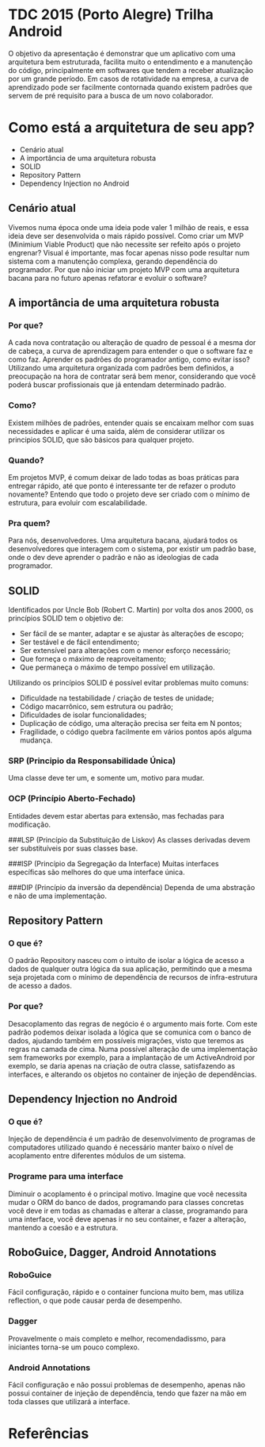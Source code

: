 TDC 2015 (Porto Alegre) Trilha Android
======================
O objetivo da apresentação é demonstrar que um aplicativo com uma arquitetura bem estruturada, facilita muito o entendimento e a manutenção do código, principalmente em softwares que tendem a receber atualização por um grande período.
Em casos de rotatividade na empresa, a curva de aprendizado pode ser facilmente contornada quando existem padrões que servem de pré requisito para a busca de um novo colaborador.

Como está a arquitetura de seu app?
======================

- Cenário atual
- A importância de uma arquitetura robusta
- SOLID
- Repository Pattern
- Dependency Injection no Android

## Cenário atual
Vivemos numa época onde uma ideia pode valer 1 milhão de reais, e essa ideia deve ser desenvolvida o mais rápido possível.
Como criar um MVP (Minimium Viable Product) que não necessite ser refeito após o projeto engrenar?
Visual é importante, mas focar apenas nisso pode resultar num sistema com a manutenção complexa, gerando dependência do programador.
Por que não iniciar um projeto MVP com uma arquitetura bacana para no futuro apenas refatorar e evoluir o software?


## A importância de uma arquitetura robusta

### Por que?
A cada nova contratação ou alteração de quadro de pessoal é a mesma dor de cabeça, a curva de aprendizagem para entender o que o software faz e como faz. Aprender os padrões do programador antigo, como evitar isso? Utilizando uma arquitetura organizada com padrões bem definidos, a preocupação na hora de contratar será bem menor, considerando que você poderá buscar profissionais que já entendam determinado padrão.

### Como?
Existem milhões de padrões, entender quais se encaixam melhor com suas necessidades e aplicar é uma saida, além de considerar utilizar os principios SOLID, que são básicos para qualquer projeto.

### Quando?
Em projetos MVP, é comum deixar de lado todas as boas práticas para entregar rápido, até que ponto é interessante ter de refazer o produto novamente? Entendo que todo o projeto deve ser criado com o mínimo de estrutura, para evoluir com escalabilidade.

### Pra quem?
Para nós, desenvolvedores.
Uma arquitetura bacana, ajudará todos os desenvolvedores que interagem com o sistema, por existir um padrão base, onde o dev deve aprender o padrão e não as ideologias de cada programador.

## SOLID

Identificados por Uncle Bob (Robert C. Martin) por volta dos anos 2000, os princípios SOLID tem o objetivo de:
- Ser fácil de se manter, adaptar e se ajustar às alterações de escopo;
- Ser testável e de fácil entendimento;
- Ser extensível para alterações com o menor esforço necessário;
- Que forneça o máximo de reaproveitamento;
- Que permaneça o máximo de tempo possível em utilização.

Utilizando os princípios SOLID é possível evitar problemas muito comuns:
- Dificuldade na testabilidade / criação de testes de unidade;
- Código macarrônico, sem estrutura ou padrão;
- Dificuldades de isolar funcionalidades;
- Duplicação de código, uma alteração precisa ser feita em N pontos;
- Fragilidade, o código quebra facilmente em vários pontos após alguma mudança.

### SRP (Principio da Responsabilidade Única)
Uma classe deve ter um, e somente um, motivo para mudar.

### OCP (Princípio Aberto-Fechado)
Entidades devem estar abertas para extensão, mas fechadas para modificação.

###LSP (Princípio da Substituição de Liskov)
As classes derivadas devem ser substituíveis por suas classes base.

###ISP (Princípio da Segregação da Interface)
Muitas interfaces específicas são melhores do que uma interface única.

###DIP (Princípio da inversão da dependência)
Dependa de uma abstração e não de uma implementação.


## Repository Pattern

### O que é?
O padrão Repository nasceu com o intuito de isolar a lógica de acesso a dados de qualquer outra lógica da sua aplicação, permitindo que a mesma seja projetada com o mínimo de dependência de recursos de infra-estrutura de acesso a dados.

### Por que?
Desacoplamento das regras de negócio é o argumento mais forte. 
Com este padrão podemos deixar isolada a lógica que se comunica com o banco de dados, ajudando também em possíveis migrações, visto que teremos as regras na camada de cima.
Numa possível alteração de uma implementação sem frameworks por exemplo, para a implantação de um ActiveAndroid por exemplo, se daria apenas na criação de outra classe, satisfazendo as interfaces, e alterando os objetos no container de injeção de dependências.


## Dependency Injection no Android

### O que é?
Injeção de dependência é um padrão de desenvolvimento de programas de computadores utilizado quando é necessário manter baixo o nível de acoplamento entre diferentes módulos de um sistema. 

### Programe para uma interface
Diminuir o acoplamento é o principal motivo. Imagine que você necessita mudar o ORM do banco de dados, programando para classes concretas você deve ir em todas as chamadas e alterar a classe, programando para uma interface, você deve apenas ir no seu container, e fazer a alteração, mantendo a coesão e a estrutura.

## RoboGuice, Dagger, Android Annotations

### RoboGuice
Fácil configuração, rápido e o container funciona muito bem, mas utiliza reflection, o que pode causar perda de desempenho.

### Dagger
Provavelmente o mais completo e melhor, recomendadissmo, para iniciantes torna-se um pouco complexo.

### Android Annotations
Fácil configuração e não possui problemas de desempenho, apenas não possui container de injeção de dependência, tendo que fazer na mão em toda classes que utilizará a interface.


Referências
========================